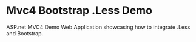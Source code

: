 Mvc4 Bootstrap .Less Demo
=============

ASP.net MVC4 Demo Web Application showcasing how to integrate .Less and Bootstrap.
